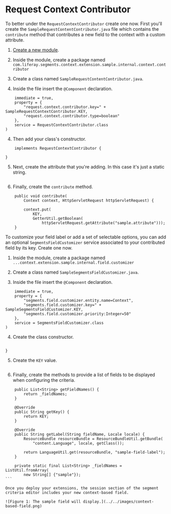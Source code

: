 # Request Context Contributor

To better under the `RequestContextContributor` create one now. First you'll 
create the `SampleRequestContentContributor.java` file which contains the 
`contribute` method that contributes a new field to the context with a custom 
attribute.

1.  [Create a new module](dev-guide-link).

2.  Inside the module, create a package named 
    `com.liferay.segments.context.extension.sample.internal.context.contributor`

3.  Create a class named `SampleRequestContentContributor.java`.

4.  Inside the file insert the `@Component` declaration.

```@Component(
	immediate = true,
	property = {
		"request.context.contributor.key=" + SampleRequestContextContributor.KEY,
		"request.context.contributor.type=boolean"
	},
	service = RequestContextContributor.class
)
```

4.  Then add your class's constructor.

```public class SampleRequestContextContributor
	implements RequestContextContributor {

}
```

5.  Next, create the attribute that you're adding. In this case it's just a 
    static string.

```public static final String KEY = "sample";
```

6.  Finally, create the `contribute` method.

```	@Override
	public void contribute(
		Context context, HttpServletRequest httpServletRequest) {

		context.put(
			KEY,
			GetterUtil.getBoolean(
				httpServletRequest.getAttribute("sample.attribute")));
	}
```

To customize your field label or add a set of selectable options, you can add 
an optional `SegmentsFieldCustomizer` service associated to your contributed 
field by its key. Create one now.

1.  Inside the module, create a package named 
    `...context.extension.sample.internal.field.customizer`

2.  Create a class named `SampleSegmentsFieldCustomizer.java`.

3.  Inside the file insert the `@Component` declaration.

```@Component(
	immediate = true,
	property = {
		"segments.field.customizer.entity.name=Context",
		"segments.field.customizer.key=" + SampleSegmentsFieldCustomizer.KEY,
		"segments.field.customizer.priority:Integer=50"
	},
	service = SegmentsFieldCustomizer.class
)
```

4.  Create the class constructor.

```public class SampleSegmentsFieldCustomizer implements SegmentsFieldCustomizer {

}
```

5.  Create the `KEY` value.

```public static final String KEY = "sample";
```

6.  Finally, create the methods to provide a list of fields to be displayed when
    configuring the criteria.

````@Override
	public List<String> getFieldNames() {
		return _fieldNames;
	}

	@Override
	public String getKey() {
		return KEY;
	}

	@Override
	public String getLabel(String fieldName, Locale locale) {
		ResourceBundle resourceBundle = ResourceBundleUtil.getBundle(
			"content.Language", locale, getClass());

		return LanguageUtil.get(resourceBundle, "sample-field-label");
	}

	private static final List<String> _fieldNames = ListUtil.fromArray(
		new String[] {"sample"});
```

Once you deploy your extensions, the session section of the segment criteria editor includes your new context-based field.

![Figure 1: The sample field will display.](../../images/context-based-field.png)

